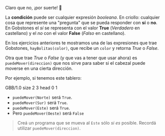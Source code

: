Claro que no, ¡por suerte! :raised_hands:

La **condición** puede ser cualquier expresión _booleana_. En criollo: cualquier cosa que represente una "pregunta" que se pueda responder con **sí** o **no**.
En Gobstones el _sí_ se representa con el valor **True** (_Verdadero_ en castellano) y el _no_ con el valor **False** (_Falso_ en castellano).

En los ejercicios anteriores te mostramos una de las expresiones que trae Gobstones, `hayBolitas(color)`, que recibe un `color` y retorna _True_ o _False_. 

Otra que trae _True_ o _False_ (y que vas a tener que usar ahora) es `puedeMover(direccion)` que nos sirve para saber si el cabezal puede moverse en una cierta dirección.

Por ejemplo, si tenemos este tablero:

<gs-board>
  GBB/1.0
  size 2 3
  head 0 1    
</gs-board>

* `puedeMover(Norte)` será `True`.
* `puedeMover(Sur)` será `True`.
* `puedeMover(Este)` será `True`.
* Pero `puedeMover(Oeste)` será `False`

> Creá un programa que se mueva al `Este` sólo _si es_ posible. Recordá utilizar `puedeMover(direccion)`. 
